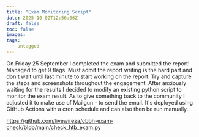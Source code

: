 ```yaml
---
title: "Exam Monitoring Script"
date: 2025-10-02T12:56:06Z
draft: false
toc: false
images:
tags:
  - untagged
---
```


On Friday 25 September I completed the exam and submitted the report! Managed to get 9 flags. Must admit the report writing is the hard part and don't wait until last minute to start working on the report. Try and capture the steps and screenshots throughout the engagement.
After anxiously waiting for the results I decided to modify an existing python script to monitor the exam result.
As to give something back to the community I adjusted it to make use of Mailgun - to send the email.
It's deployed using GitHub Actions with a cron schedule and can also then be run manually.

https://github.com/livewireza/cbbh-exam-check/blob/main/check_htb_exam.py


